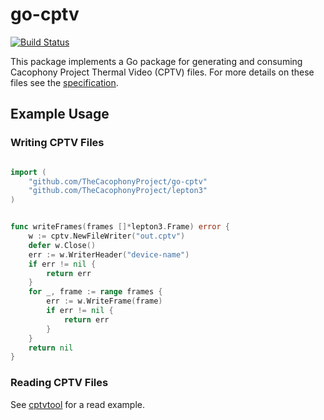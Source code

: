 # go-cptv

[![Build Status](https://api.travis-ci.com/TheCacophonyProject/go-cptv.svg?branch=master)](https://travis-ci.com/TheCacophonyProject/go-cptv)

This package implements a Go package for generating and consuming
Cacophony Project Thermal Video (CPTV) files. For more details on
these files see the [specification](https://github.com/TheCacophonyProject/go-cptv/blob/master/SPEC.md).


## Example Usage

### Writing CPTV Files

```go

import (
    "github.com/TheCacophonyProject/go-cptv"
    "github.com/TheCacophonyProject/lepton3"
)


func writeFrames(frames []*lepton3.Frame) error {
    w := cptv.NewFileWriter("out.cptv")
    defer w.Close()
    err := w.WriterHeader("device-name")
    if err != nil {
        return err
    }
    for _, frame := range frames {
        err := w.WriteFrame(frame)
        if err != nil {
            return err
        }
    }
    return nil
}
```

### Reading CPTV Files

See [cptvtool](https://github.com/TheCacophonyProject/go-cptv/tree/master/cptvtool) for a read example.


